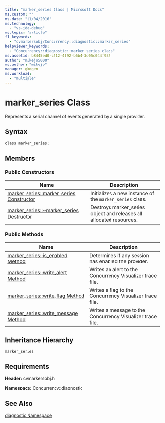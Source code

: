 ```yaml
---
title: "marker_series Class | Microsoft Docs"
ms.custom: ""
ms.date: "11/04/2016"
ms.technology: 
  - "vs-ide-debug"
ms.topic: "article"
f1_keywords: 
  - "cvmarkersobj/Concurrency::diagnostic::marker_series"
helpviewer_keywords: 
  - "Concurrency::diagnostic::marker_series class"
ms.assetid: b8445ed0-c512-4f92-b6b4-3d05c044f939
author: "mikejo5000"
ms.author: "mikejo"
manager: ghogen
ms.workload: 
  - "multiple"
---
```

# marker_series Class
Represents a serial channel of events generated by a single provider.  
  
## Syntax  
  
```  
class marker_series;  
```  
  
## Members  
  
### Public Constructors  
  
|Name|Description|  
|----------|-----------------|  
|[marker_series::marker_series Constructor](../profiling/marker-series-marker-series-constructor.md)|Initializes a new instance of the `marker_series` class.|  
|[marker_series::~marker_series Destructor](../profiling/marker-series-tilde-marker-series-destructor.md)|Destroys marker_series object and releases all allocated resources.|  
  
### Public Methods  
  
|Name|Description|  
|----------|-----------------|  
|[marker_series::is_enabled Method](../profiling/marker-series-is-enabled-method.md)|Determines if any session has enabled the provider.|  
|[marker_series::write_alert Method](../profiling/marker-series-write-alert-method.md)|Writes an alert to the Concurrency Visualizer trace file.|  
|[marker_series::write_flag Method](../profiling/marker-series-write-flag-method.md)|Writes a flag to the Concurrency Visualizer trace file.|  
|[marker_series::write_message Method](../profiling/marker-series-write-message-method.md)|Writes a message to the Concurrency Visualizer trace file.|  
  
## Inheritance Hierarchy  
 `marker_series`  
  
## Requirements  
 **Header:** cvmarkersobj.h  
  
 **Namespace:** Concurrency::diagnostic  
  
## See Also  
 [diagnostic Namespace](../profiling/diagnostic-namespace.md)